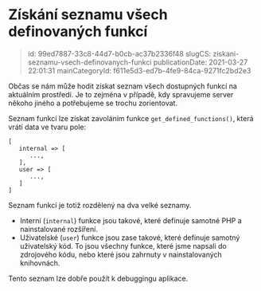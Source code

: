 Získání seznamu všech definovaných funkcí
================================

> id: 99ed7887-33c8-44d7-b0cb-ac37b2336f48
> slugCS: ziskani-seznamu-vsech-definovanych-funkci
> publicationDate: 2021-03-27 22:01:31
> mainCategoryId: f611e5d3-ed7b-4fe9-84ca-9271fc2bd2e3

Občas se nám může hodit získat seznam všech dostupných funkcí na aktuálním prostředí. Je to zejména v případě, kdy spravujeme server někoho jiného a potřebujeme se trochu zorientovat.

Seznam funkcí lze získat zavoláním funkce `get_defined_functions()`, která vrátí data ve tvaru pole:

```
[
   internal => [
      ...,
   ],
   user => [
      ...,
   ]
]
```

Seznam funkcí je totiž rozdělený na dva velké seznamy.

- Interní (`internal`) funkce jsou takové, které definuje samotné PHP a nainstalované rozšíření.
- Uživatelské (`user`) funkce jsou zase takové, které definuje samotný uživatelský kód. To jsou všechny funkce, které jsme napsali do zdrojového kódu, nebo které jsou zahrnuty v nainstalovaných knihovnách.

Tento seznam lze dobře použít k debuggingu aplikace.
